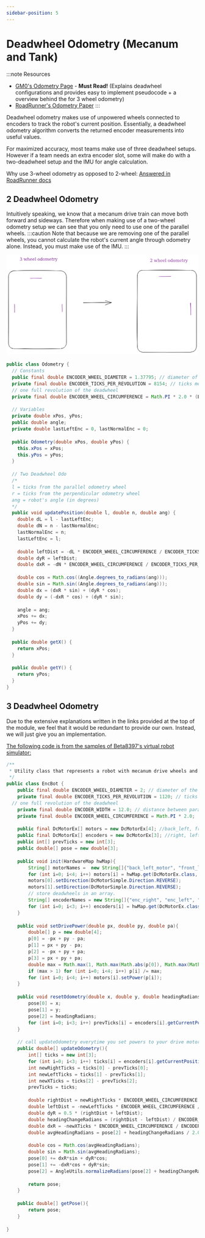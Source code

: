 ```yaml
---
sidebar-position: 5
---
```


# Deadwheel Odometry (Mecanum and Tank)

:::note Resources
* [GM0's Odometry Page](https://gm0.org/en/latest/docs/software/concepts/odometry.html) - **Must Read!** (Explains deadwheel configurations and provides easy to implement pseudocode + a overview behind the for 3 wheel odometry)
* [RoadRunner's Odometry Paper](https://github.com/acmerobotics/road-runner/blob/master/doc/pdf/Mobile_Robot_Kinematics_for_FTC.pdf)
:::

Deadwheel odometry makes use of unpowered wheels connected to encoders to track the robot's current position. Essentially, a deadwheel odometry algorithm converts the returned encoder measurements into useful values.

For maximized accuracy, most teams make use of three deadwheel setups. However if a team needs an extra encoder slot, some will make do with a two-deadwheel setup and the IMU for angle calculation.

Why use 3-wheel odometry as opposed to 2-wheel: [Answered in RoadRunner docs](https://learnroadrunner.com/#what-is-the-difference-between-two-and-three-wheel-odometry)

## 2 Deadwheel Odometry

Intuitively speaking, we know that a mecanum drive train can move both forward and sideways. Therefore when making use of a two-wheel odometry setup we can see that you only need to use one of the parallel wheels.
:::caution
Note that because we are removing one of the parallel wheels, you cannot calculate the robot's current angle through odometry alone. Instead, you must make use of the IMU.
:::

![Example banner](../assets/img_2.png)

```java 
public class Odometry {
  // Constants
  public final double ENCODER_WHEEL_DIAMETER = 1.37795; // diameter of the deadwheel
  private final double ENCODER_TICKS_PER_REVOLUTION = 8154; // ticks measured after
  // one full revolution of the deadwheel
  private final double ENCODER_WHEEL_CIRCUMFERENCE = Math.PI * 2.0 * (ENCODER_WHEEL_DIAMETER * 0.5);

  // Variables
  private double xPos, yPos;
  public double angle;
  private double lastLeftEnc = 0, lastNormalEnc = 0;

  public Odometry(double xPos, double yPos) {
    this.xPos = xPos;
    this.yPos = yPos;
  }

  // Two Deadwheel Odo
  /*
  l = ticks from the parallel odometry wheel
  r = ticks from the perpendicular odometry wheel
  ang = robot's angle (in degrees)
  */
  public void updatePosition(double l, double n, double ang) {
    double dL = l - lastLeftEnc;
    double dN = n - lastNormalEnc;
    lastNormalEnc = n;
    lastLeftEnc = l;
    
    double leftDist = -dL * ENCODER_WHEEL_CIRCUMFERENCE / ENCODER_TICKS_PER_REVOLUTION;
    double dyR = leftDist;
    double dxR = -dN * ENCODER_WHEEL_CIRCUMFERENCE / ENCODER_TICKS_PER_REVOLUTION;
    
    double cos = Math.cos((Angle.degrees_to_radians(ang)));
    double sin = Math.sin((Angle.degrees_to_radians(ang)));
    double dx = (dxR * sin) + (dyR * cos);
    double dy = (-dxR * cos) + (dyR * sin);
    
    angle = ang;
    xPos += dx;
    yPos += dy;
  }
  
  public double getX() {
    return xPos;
  }

  public double getY() {
    return yPos;
  }
}
```


## 3 Deadwheel Odometry
Due to the extensive explanations written in the links provided at the top of the module, we feel that it would be redundant to provide our own. Instead, we will just give you an implementation.

[The following code is from the samples of Beta8397's virtual robot simulator:
](https://github.com/Beta8397/virtual_robot/blob/master/TeamCode/src/org/firstinspires/ftc/teamcode/EncBot.java)
```java 
/**
 * Utility class that represents a robot with mecanum drive wheels and three "dead-wheel" encoders.
 */
public class EncBot {
    public final double ENCODER_WHEEL_DIAMETER = 2; // diameter of the deadwheel
    private final double ENCODER_TICKS_PER_REVOLUTION = 1120; // ticks measured after
  // one full revolution of the deadwheel
    private final double ENCODER_WIDTH = 12.0; // distance between parallel deadwheels
    private final double ENCODER_WHEEL_CIRCUMFERENCE = Math.PI * 2.0;
    
    public final DcMotorEx[] motors = new DcMotorEx[4]; //back_left, front_left, front_right, back_right
    public final DcMotorEx[] encoders = new DcMotorEx[3]; //right, left, X
    public int[] prevTicks = new int[3];
    public double[] pose = new double[3];

    public void init(HardwareMap hwMap){
        String[] motorNames =  new String[]{"back_left_motor", "front_left_motor", "front_right_motor", "back_right_motor"};
        for (int i=0; i<4; i++) motors[i] = hwMap.get(DcMotorEx.class, motorNames[i]);
        motors[0].setDirection(DcMotorSimple.Direction.REVERSE);
        motors[1].setDirection(DcMotorSimple.Direction.REVERSE);
        // store deadwheels in an array. 
        String[] encoderNames = new String[]{"enc_right", "enc_left", "enc_x"};
        for (int i=0; i<3; i++) encoders[i] = hwMap.get(DcMotorEx.class, encoderNames[i]);
    }

    public void setDrivePower(double px, double py, double pa){
        double[] p = new double[4];
        p[0] = -px + py - pa;
        p[1] = px + py - pa;
        p[2] = -px + py + pa;
        p[3] = px + py + pa;
        double max = Math.max(1, Math.max(Math.abs(p[0]), Math.max(Math.abs(p[1]), Math.max(Math.abs(p[2]), Math.abs(p[3])))));
        if (max > 1) for (int i=0; i<4; i++) p[i] /= max;
        for (int i=0; i<4; i++) motors[i].setPower(p[i]);
    }

    public void resetOdometry(double x, double y, double headingRadians){
        pose[0] = x;
        pose[1] = y;
        pose[2] = headingRadians;
        for (int i=0; i<3; i++) prevTicks[i] = encoders[i].getCurrentPosition();
    }

    // call updateOdometry everytime you set powers to your drive motors. 
    public double[] updateOdometry(){
        int[] ticks = new int[3];
        for (int i=0; i<3; i++) ticks[i] = encoders[i].getCurrentPosition();
        int newRightTicks = ticks[0] - prevTicks[0];
        int newLeftTicks = ticks[1] - prevTicks[1];
        int newXTicks = ticks[2] - prevTicks[2];
        prevTicks = ticks;
        
        double rightDist = newRightTicks * ENCODER_WHEEL_CIRCUMFERENCE / ENCODER_TICKS_PER_REVOLUTION;
        double leftDist = -newLeftTicks * ENCODER_WHEEL_CIRCUMFERENCE / ENCODER_TICKS_PER_REVOLUTION;
        double dyR = 0.5 * (rightDist + leftDist);
        double headingChangeRadians = (rightDist - leftDist) / ENCODER_WIDTH;
        double dxR = -newXTicks * ENCODER_WHEEL_CIRCUMFERENCE / ENCODER_TICKS_PER_REVOLUTION;
        double avgHeadingRadians = pose[2] + headingChangeRadians / 2.0;
        
        double cos = Math.cos(avgHeadingRadians);
        double sin = Math.sin(avgHeadingRadians);
        pose[0] += dxR*sin + dyR*cos;
        pose[1] += -dxR*cos + dyR*sin;
        pose[2] = AngleUtils.normalizeRadians(pose[2] + headingChangeRadians);
        
        return pose;
    }

    public double[] getPose(){
        return pose;
    }

}
```

